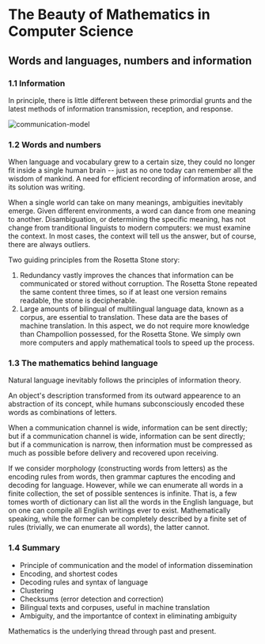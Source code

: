# The Beauty of Mathematics in Computer Science

## Words and languages, numbers and information

### 1.1 Information

In principle, there is little different between these primordial grunts and the latest methods of
information transmission, reception, and response.

![communication-model]

### 1.2 Words and numbers

When language and vocabulary grew to a certain size, they could no longer fit inside a single human
brain -- just as no one today can remember all the wisdom of mankind. A need for efficient recording
of information arose, and its solution was writing.

When a single world can take on many meanings, ambiguities inevitably emerge. Given different
environments, a word can dance from one meaning to another. Disambiguation, or determining the
specific meaning, has not change from tranditional linguists to modern computers: we must examine
the context. In most cases, the context will tell us the answer, but of course, there are always
outliers.

Two guiding principles from the Rosetta Stone story:

1. Redundancy vastly improves the chances that information can be communicated or stored without
   corruption. The Rosetta Stone repeated the same content three times, so if at least one version
   remains readable, the stone is decipherable.
2. Large amounts of bilingual of multilingual language data, known as a corpus, are essential to
   translation. These data are the bases of machine translation. In this aspect, we do not require
   more knowledge than Champollion possessed, for the Rosetta Stone. We simply own more computers
   and apply mathematical tools to speed up the process.

### 1.3 The mathematics behind language

Natural language inevitably follows the principles of information theory.

An object's description transformed from its outward appearence to an abstraction of its concept,
while humans subconsciously encoded these words as combinations of letters.

When a communication channel is wide, information can be sent directly; but if a communication
channel is wide, information can be sent directly; but if a communication is narrow, then
information must be compressed as much as possible before delivery and recovered upon receiving.

If we consider morphology (constructing words from letters) as the encoding rules from words, then
grammar captures the encoding and decoding for language. However, while we can enumerate all words
in a finite collection, the set of possible sentences is infinite. That is, a few tomes worth of
dictionary can list all the words in the English language, but on one can compile all English
writings ever to exist. Mathematically speaking, while the former can be completely described by a
finite set of rules (trivially, we can enumerate all words), the latter cannot.

### 1.4 Summary

- Principle of communication and the model of information dissemination
- Encoding, and shortest codes
- Decoding rules and syntax of language
- Clustering
- Checksums (error detection and correction)
- Bilingual texts and corpuses, useful in machine translation
- Ambiguity, and the importantce of context in eliminating ambiguity

Mathematics is the underlying thread through past and present.

<!-- Links -->

[communication-model]:
  https://raw.githubusercontent.com/LitoMore/computer-science-notes/main/the-beauty-of-mathematics-in-computer-science/img/communication-model.png
